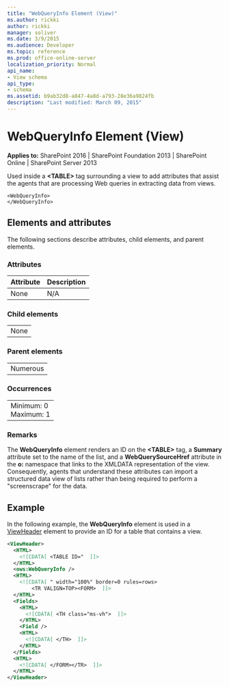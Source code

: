 ```yaml
---
title: "WebQueryInfo Element (View)"
ms.author: rickki
author: rickki
manager: soliver
ms.date: 3/9/2015
ms.audience: Developer
ms.topic: reference
ms.prod: office-online-server
localization_priority: Normal
api_name:
- View schema
api_type:
- schema
ms.assetid: b9ab32d8-a847-4a8d-a793-28e36a9824fb
description: "Last modified: March 09, 2015"
---
```


# WebQueryInfo Element (View)

 
  
 **Applies to:** SharePoint 2016 | SharePoint Foundation 2013 | SharePoint Online | SharePoint Server 2013
  
Used inside a **\<TABLE\>** tag surrounding a view to add attributes that assist the agents that are processing Web queries in extracting data from views. 
  
```
<WebQueryInfo>
</WebQueryInfo>
```

## Elements and attributes

The following sections describe attributes, child elements, and parent elements.

### Attributes

|**Attribute**|**Description**|
|:-----|:-----|
|None  <br/> |N/A  <br/> |
   
### Child elements

||
|:-----|
|None |
   
### Parent elements

||
|:-----|
|Numerous |
   
### Occurrences

||
|:-----|
|Minimum: 0  <br/> Maximum: 1  <br/> |
   
### Remarks

The **WebQueryInfo** element renders an ID on the **\<TABLE\>** tag, a **Summary** attribute set to the name of the list, and a **WebQuerySourceHref** attribute in the **o:** namespace that links to the XMLDATA representation of the view. Consequently, agents that understand these attributes can import a structured data view of lists rather than being required to perform a "screenscrape" for the data. 
  
## Example

In the following example, the **WebQueryInfo** element is used in a [ViewHeader](../../collaborative-application-markup-language-caml-schemas/list-schema/viewheader-element-list.md) element to provide an ID for a table that contains a view. 
  
```XML
<ViewHeader>
  <HTML>
    <![CDATA[ <TABLE ID="  ]]>
  </HTML>
  <ows:WebQueryInfo />
  <HTML>
    <![CDATA[ " width="100%" border=0 rules=rows>
        <TR VALIGN=TOP><FORM>  ]]>
  </HTML>
  <Fields>
    <HTML>
      <![CDATA[ <TH class="ms-vh">  ]]>
    </HTML>
    <Field /> 
    <HTML>
      <![CDATA[ </TH>  ]]>
    </HTML>
  </Fields>
  <HTML>
    <![CDATA[ </FORM></TR>  ]]>
  </HTML>
</ViewHeader>
```


